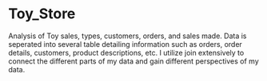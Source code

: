 # Toy_Store
Analysis of Toy sales, types, customers, orders, and sales made. Data is seperated into several table detailing information such as orders, order details, customers, product descriptions, etc. I utilize join extensively to connect the different parts of my data and gain different perspectives of my data.